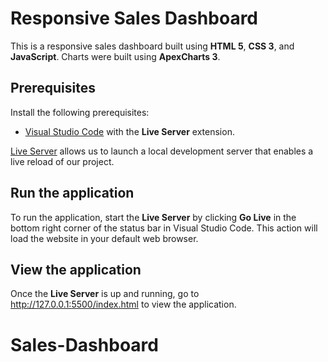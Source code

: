 # Responsive Sales Dashboard

This is a responsive sales dashboard built using **HTML 5**, **CSS 3**, and **JavaScript**. Charts were built using **ApexCharts 3**.

## Prerequisites

Install the following prerequisites:

- [Visual Studio Code](https://code.visualstudio.com/download) with the **Live Server** extension.

[Live Server](https://marketplace.visualstudio.com/items?itemName=ritwickdey.LiveServer) allows us to launch a local development server that enables a live reload of our project.

## Run the application

To run the application, start the **Live Server** by clicking **Go Live** in the bottom right corner of the status bar in Visual Studio Code. This action will load the website in your default web browser.


## View the application

Once the **Live Server** is up and running, go to http://127.0.0.1:5500/index.html to view the application.

# Sales-Dashboard
